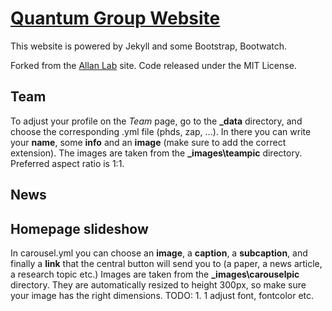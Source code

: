# [Quantum Group Website](https://quantumghent.github.io)

This website is powered by Jekyll and some Bootstrap, Bootwatch.

Forked from the [Allan Lab](http://www.allanlab.org) site. Code released under the MIT License.

## Team

To adjust your profile on the *Team* page, go to the **_data** directory, and choose the corresponding .yml file (phds, zap, ...). In there you can write your **name**, some **info** and an **image** (make sure to add the correct extension). The images are taken from the **_images\teampic** directory. Preferred aspect ratio is 1:1.

## News



## Homepage slideshow

In carousel.yml you can choose an **image**, a **caption**, a  **subcaption**, and finally a **link** that the central button will send you to (a paper, a news article, a research topic etc.) Images are taken from the **_images\carouselpic** directory. They are automatically resized to height 300px, so make sure your image has the right dimensions. TODO: 1. 1 adjust font, fontcolor etc.
